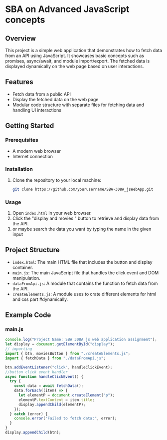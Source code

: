 # SBA on Advanced JavaScript concepts

## Overview

This project is a simple web application that demonstrates how to fetch data from an API using JavaScript. It showcases basic concepts such as promises, async/await, and module import/export. The fetched data is displayed dynamically on the web page based on user interactions.

## Features

- Fetch data from a public API
- Display the fetched data on the web page
- Modular code structure with separate files for fetching data and handling UI interactions

## Getting Started

### Prerequisites

- A modern web browser
- Internet connection

### Installation

1. Clone the repository to your local machine:
   ```sh
   git clone https://github.com/yourusername/SBA-308A_jsWebApp.git
   ```

### Usage

1. Open `index.html` in your web browser.
2. Click the "display and movies " button to retrieve and display data from the API.
3. or maybe search the data you want by typing the name in the given input

## Project Structure

- `index.html`: The main HTML file that includes the button and display container.
- `main.js`: The main JavaScript file that handles the click event and DOM manipulation.
- `dataFromApi.js`: A module that contains the function to fetch data from the API.
- `createElements.js`: A module uses to crate different elements for html and css part #dynamically.

## Example Code

### main.js

```javascript
console.log("Project Name: SBA 308A js web application assignment");
let display = document.getElementById("display");
// importing
import { btn, moviesButton } from "./createElements.js";
import { fetchData } from "./dataFromApi.js";

btn.addEventListener("click", handleClickEvent);
//button click event handler
async function handleClickEvent() {
  try {
    const data = await fetchData();
    data.forEach((item) => {
      let elementP = document.createElement("p");
      elementP.textContent = item.title;
      display.appendChild(elementP);
    });
  } catch (error) {
    console.error("Failed to fetch data:", error);
  }
}
display.appendChild(btn);
```
